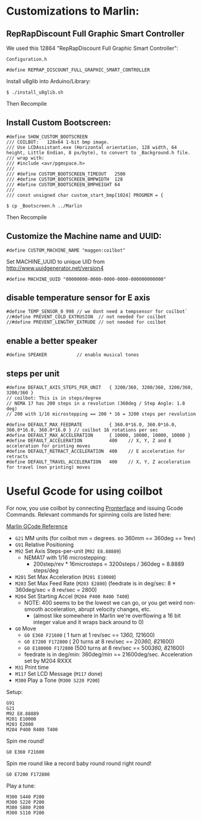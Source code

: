 
# Customizations to Marlin:

## RepRapDiscount Full Graphic Smart Controller
We used this 12864 "RepRapDiscount Full Graphic Smart Controller":

`Configuration.h`
```
#define REPRAP_DISCOUNT_FULL_GRAPHIC_SMART_CONTROLLER
```
Install u8glib into Arduino/Library:
```
$ ./install_u8glib.sh
```
Then Recompile

## Install Custom Bootscreen:
```
#define SHOW_CUSTOM_BOOTSCREEN
/// COILBOT:   128x64 1-bit bmp image.
/// Use LCDAssistant.exe (Horizontal orientation, 128 width, 64 height, Little Endian, 8 px/byte), to convert to _Background.h file.
/// wrap with:
/// #include <avr/pgmspace.h>
///
/// #define CUSTOM_BOOTSCREEN_TIMEOUT   2500
/// #define CUSTOM_BOOTSCREEN_BMPWIDTH  128
/// #define CUSTOM_BOOTSCREEN_BMPHEIGHT 64
///
/// const unsigned char custom_start_bmp[1024] PROGMEM = {
```
```
$ cp _Bootscreen.h ../Marlin
```
Then Recompile

## Customize the Machine name and UUID:
```
#define CUSTOM_MACHINE_NAME "maggen:coilbot"
```
Set MACHINE_UUID to unique UID from http://www.uuidgenerator.net/version4
```
#define MACHINE_UUID "00000000-0000-0000-0000-000000000000"
```

## disable temperature sensor for E axis
```
#define TEMP_SENSOR_0 998 // we dont need a tempsensor for coilbot`
//#define PREVENT_COLD_EXTRUSION  // not needed for coilbot
//#define PREVENT_LENGTHY_EXTRUDE // not needed for coilbot
```

## enable a better speaker
```
#define SPEAKER           // enable musical tones
```

## steps per unit
```
#define DEFAULT_AXIS_STEPS_PER_UNIT   { 3200/360, 3200/360, 3200/360, 3200/360 }
// coilbot: This is in steps/degree
// NEMA 17 has 200 steps in a revolution (360deg / Step Angle: 1.8 deg)
// 200 with 1/16 microstepping == 200 * 16 = 3200 steps per revolution

#define DEFAULT_MAX_FEEDRATE          { 360.0*16.0, 360.0*16.0, 360.0*16.0, 360.0*16.0 } // coilbot 16 rotations per sec
#define DEFAULT_MAX_ACCELERATION      { 10000, 10000, 10000, 10000 }
#define DEFAULT_ACCELERATION          400    // X, Y, Z and E acceleration for printing moves
#define DEFAULT_RETRACT_ACCELERATION  400    // E acceleration for retracts
#define DEFAULT_TRAVEL_ACCELERATION   400    // X, Y, Z acceleration for travel (non printing) moves
```

# Useful Gcode for using coilbot
For now, you use coilbot by connecting [Pronterface](http://www.pronterface.com/) and issuing Gcode Commands.
Relevant commands for spinning coils are listed here:

[Marlin GCode Reference](http://marlinfw.org/docs/gcode/G010.html)
- `G21` MM units   (for coilbot mm = degrees. so 360mm == 360deg == 1rev)
- `G91` Relative Positioning
- `M92` Set Axis Steps-per-unit (`M92 E8.88889`)
   - NEMA17 with 1/16 microstepping:
      - 200step/rev * 16microsteps = 3200steps / 360deg = 8.8889 steps/deg
- `M201` Set Max Acceleration (`M201 E10000`)
- `M203` Set Max Feed Rate    (`M203 E2800`) (feedrate is in deg/sec: 8 * 360deg/sec = 8 rev/sec = 2800)
- `M204` Set Starting Accel   (`M204 P400 R400 T400`)
   - NOTE: 400 seems to be the lowest we can go, or you get weird non-smooth acceleration, abrupt velocity changes, etc.
      - (almost like somewhere in Marlin we're overflowing a 16 bit integer value and it wraps back around to 0)
- `G0` Move
   - `G0 E360 F21600`     (  1 turn  at 1 rev/sec ==   1*360, 1*21600)
   - `G0 E7200 F172800`   ( 20 turns at 8 rev/sec ==  20*360, 8*21600)
   - `G0 E180000 F172800` (500 turns at 8 rev/sec == 500*360, 8*21600)
   - feedrate is in deg/min: 360deg/min == 21600deg/sec.  Acceleration set by M204 RXXX
- `M31` Print time
- `M117` Set LCD Message (`M117` done)
- `M300` Play a Tone  (`M300 S220 P200`)

Setup:
```
G91
G21
M92 E8.88889
M201 E10000
M203 E2800
M204 P400 R400 T400
```

Spin me round!
```
G0 E360 F21600
```

Spin me round like a record baby round round right round!
```
G0 E7200 F172800
```

Play a tune:
```
M300 S440 P200
M300 S220 P200
M300 S880 P200
M300 S110 P200
```

